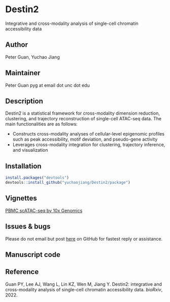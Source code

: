 # Destin2
Integrative and cross-modality analysis of single-cell chromatin accessibility data

## Author
Peter Guan, Yuchao Jiang

## Maintainer
Peter Guan pyg at email dot unc dot edu

## Description
Destin2 is a statistical framework for cross-modality dimension reduction, clustering, and trajectory reconstruction of single-cell ATAC-seq data. The main functionalities are as follows:
  
  * Constructs cross-modality analyses of cellular-level epigenomic profiles such as peak accessibility, motif deviation, and pseudo-gene activity
  * Leverages cross-modality integration for clustering, trajectory inference, and visualization


## Installation
```r
install.packages("devtools")
devtools::install_github("yuchaojiang/Destin2/package")
```

## Vignettes
[PBMC scATAC-seq by 10x Genomics](http://htmlpreview.github.io/?https://github.com/yuchaojiang/Destin2/blob/main/package/vignettes/destin2vignette.html)


## Issues & bugs

Please do not email but post [here](https://github.com/yuchaojiang/Destin2/issues) on GitHub for fastest reply or assistance.


##  Manuscript code

## Reference
Guan PY, Lee AJ, Wang L, Lin KZ, Wen M, Jiang Y. Destin2: integrative and cross-modality analysis of single-cell chromatin accessibility data. *bioRxiv*, 2022.

